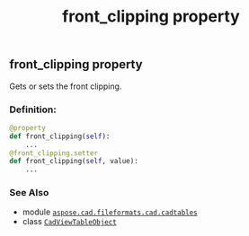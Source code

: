 ﻿---
title: front_clipping property
second_title: Aspose.CAD for Python via .NET API References
description: 
type: docs
weight: 200
url: /python-net/aspose.cad.fileformats.cad.cadtables/cadviewtableobject/front_clipping/
is_root: false
---

## front_clipping property


Gets or sets the front clipping.
### Definition:
```python
@property
def front_clipping(self):
    ...
@front_clipping.setter
def front_clipping(self, value):
    ...
```

### See Also
* module [`aspose.cad.fileformats.cad.cadtables`](../../)
* class [`CadViewTableObject`](/cad/python-net/aspose.cad.fileformats.cad.cadtables/cadviewtableobject)
